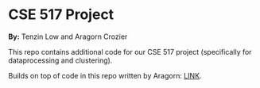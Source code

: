 # CSE 517 Project

**By:** Tenzin Low and Aragorn Crozier

This repo contains additional code for our CSE 517 project (specifically for dataprocessing and clustering).

Builds on top of code in this repo written by Aragorn: [LINK](https://gitlab.cs.washington.edu/aracro/sign-language-translation).
